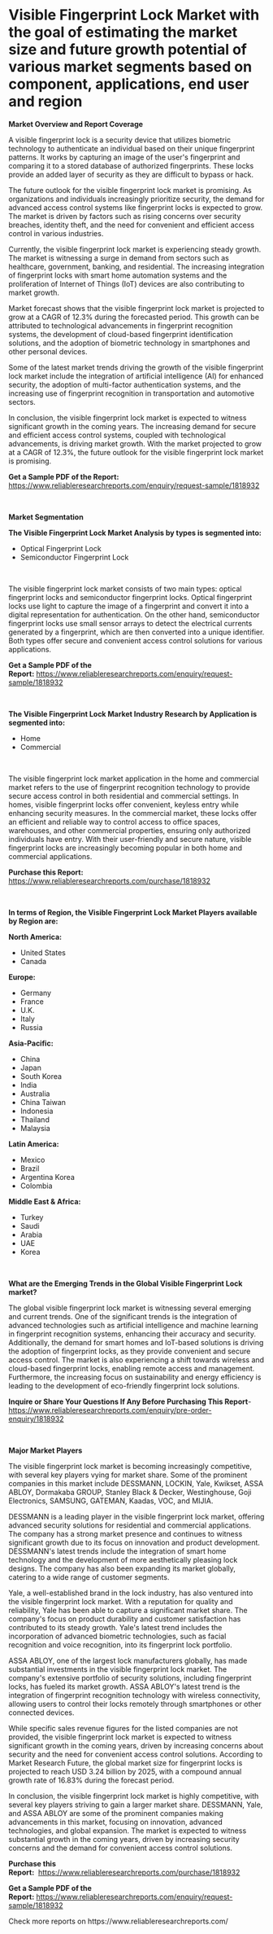 <p><h1>Visible Fingerprint Lock Market with the goal of estimating the market size and future growth potential of various market segments based on component, applications, end user and region</h1></p><p><strong>Market Overview and Report Coverage</strong></p>
<p><p>A visible fingerprint lock is a security device that utilizes biometric technology to authenticate an individual based on their unique fingerprint patterns. It works by capturing an image of the user's fingerprint and comparing it to a stored database of authorized fingerprints. These locks provide an added layer of security as they are difficult to bypass or hack.</p><p>The future outlook for the visible fingerprint lock market is promising. As organizations and individuals increasingly prioritize security, the demand for advanced access control systems like fingerprint locks is expected to grow. The market is driven by factors such as rising concerns over security breaches, identity theft, and the need for convenient and efficient access control in various industries.</p><p>Currently, the visible fingerprint lock market is experiencing steady growth. The market is witnessing a surge in demand from sectors such as healthcare, government, banking, and residential. The increasing integration of fingerprint locks with smart home automation systems and the proliferation of Internet of Things (IoT) devices are also contributing to market growth.</p><p>Market forecast shows that the visible fingerprint lock market is projected to grow at a CAGR of 12.3% during the forecasted period. This growth can be attributed to technological advancements in fingerprint recognition systems, the development of cloud-based fingerprint identification solutions, and the adoption of biometric technology in smartphones and other personal devices.</p><p>Some of the latest market trends driving the growth of the visible fingerprint lock market include the integration of artificial intelligence (AI) for enhanced security, the adoption of multi-factor authentication systems, and the increasing use of fingerprint recognition in transportation and automotive sectors.</p><p>In conclusion, the visible fingerprint lock market is expected to witness significant growth in the coming years. The increasing demand for secure and efficient access control systems, coupled with technological advancements, is driving market growth. With the market projected to grow at a CAGR of 12.3%, the future outlook for the visible fingerprint lock market is promising.</p></p>
<p><strong>Get a Sample PDF of the Report:</strong> <a href="https://www.reliableresearchreports.com/enquiry/request-sample/1818932">https://www.reliableresearchreports.com/enquiry/request-sample/1818932</a></p>
<p>&nbsp;</p>
<p><strong>Market Segmentation</strong></p>
<p><strong>The Visible Fingerprint Lock Market Analysis by types is segmented into:</strong></p>
<p><ul><li>Optical Fingerprint Lock</li><li>Semiconductor Fingerprint Lock</li></ul></p>
<p>&nbsp;</p>
<p><p>The visible fingerprint lock market consists of two main types: optical fingerprint locks and semiconductor fingerprint locks. Optical fingerprint locks use light to capture the image of a fingerprint and convert it into a digital representation for authentication. On the other hand, semiconductor fingerprint locks use small sensor arrays to detect the electrical currents generated by a fingerprint, which are then converted into a unique identifier. Both types offer secure and convenient access control solutions for various applications.</p></p>
<p><strong>Get a Sample PDF of the Report:</strong>&nbsp;<a href="https://www.reliableresearchreports.com/enquiry/request-sample/1818932">https://www.reliableresearchreports.com/enquiry/request-sample/1818932</a></p>
<p>&nbsp;</p>
<p><strong>The Visible Fingerprint Lock Market Industry Research by Application is segmented into:</strong></p>
<p><ul><li>Home</li><li>Commercial</li></ul></p>
<p>&nbsp;</p>
<p><p>The visible fingerprint lock market application in the home and commercial market refers to the use of fingerprint recognition technology to provide secure access control in both residential and commercial settings. In homes, visible fingerprint locks offer convenient, keyless entry while enhancing security measures. In the commercial market, these locks offer an efficient and reliable way to control access to office spaces, warehouses, and other commercial properties, ensuring only authorized individuals have entry. With their user-friendly and secure nature, visible fingerprint locks are increasingly becoming popular in both home and commercial applications.</p></p>
<p><strong>Purchase this Report:</strong>&nbsp; <a href="https://www.reliableresearchreports.com/purchase/1818932">https://www.reliableresearchreports.com/purchase/1818932</a></p>
<p>&nbsp;</p>
<p><strong>In terms of Region, the Visible Fingerprint Lock Market Players available by Region are:</strong></p>
<p>
    <p> <strong> North America: </strong>
        <ul>
            <li>United States</li>
            <li>Canada</li>
        </ul>
        </p> 
    <p> <strong> Europe: </strong>
        <ul>
            <li>Germany</li>
            <li>France</li>
            <li>U.K.</li>
            <li>Italy</li>
            <li>Russia</li>
        </ul>
        </p> 
    <p> <strong> Asia-Pacific: </strong>
        <ul>
            <li>China</li>
            <li>Japan</li>
            <li>South Korea</li>
            <li>India</li>
            <li>Australia</li>
            <li>China Taiwan</li>
            <li>Indonesia</li>
            <li>Thailand</li>
            <li>Malaysia</li>
        </ul>
        </p> 
    <p> <strong> Latin America: </strong>
        <ul>
            <li>Mexico</li>
            <li>Brazil</li>
            <li>Argentina Korea</li>
            <li>Colombia</li>
        </ul>
        </p> 
    <p> <strong> Middle East & Africa: </strong>
        <ul>
            <li>Turkey</li>
            <li>Saudi</li>
            <li>Arabia</li>
            <li>UAE</li>
            <li>Korea</li>
        </ul>
    </p>
    </p>
<p>&nbsp;</p>
<p><strong>What are the Emerging Trends in the Global Visible Fingerprint Lock market?</strong></p>
<p><p>The global visible fingerprint lock market is witnessing several emerging and current trends. One of the significant trends is the integration of advanced technologies such as artificial intelligence and machine learning in fingerprint recognition systems, enhancing their accuracy and security. Additionally, the demand for smart homes and IoT-based solutions is driving the adoption of fingerprint locks, as they provide convenient and secure access control. The market is also experiencing a shift towards wireless and cloud-based fingerprint locks, enabling remote access and management. Furthermore, the increasing focus on sustainability and energy efficiency is leading to the development of eco-friendly fingerprint lock solutions.</p></p>
<p><strong>Inquire or Share Your Questions If Any Before Purchasing This Report</strong>- <a href="https://www.reliableresearchreports.com/enquiry/pre-order-enquiry/1818932">https://www.reliableresearchreports.com/enquiry/pre-order-enquiry/1818932</a></p>
<p>&nbsp;</p>
<p><strong>Major Market Players</strong></p>
<p><p>The visible fingerprint lock market is becoming increasingly competitive, with several key players vying for market share. Some of the prominent companies in this market include DESSMANN, LOCKIN, Yale, Kwikset, ASSA ABLOY, Dormakaba GROUP, Stanley Black & Decker, Westinghouse, Goji Electronics, SAMSUNG, GATEMAN, Kaadas, VOC, and MIJIA.</p><p>DESSMANN is a leading player in the visible fingerprint lock market, offering advanced security solutions for residential and commercial applications. The company has a strong market presence and continues to witness significant growth due to its focus on innovation and product development. DESSMANN's latest trends include the integration of smart home technology and the development of more aesthetically pleasing lock designs. The company has also been expanding its market globally, catering to a wide range of customer segments.</p><p>Yale, a well-established brand in the lock industry, has also ventured into the visible fingerprint lock market. With a reputation for quality and reliability, Yale has been able to capture a significant market share. The company's focus on product durability and customer satisfaction has contributed to its steady growth. Yale's latest trend includes the incorporation of advanced biometric technologies, such as facial recognition and voice recognition, into its fingerprint lock portfolio.</p><p>ASSA ABLOY, one of the largest lock manufacturers globally, has made substantial investments in the visible fingerprint lock market. The company's extensive portfolio of security solutions, including fingerprint locks, has fueled its market growth. ASSA ABLOY's latest trend is the integration of fingerprint recognition technology with wireless connectivity, allowing users to control their locks remotely through smartphones or other connected devices.</p><p>While specific sales revenue figures for the listed companies are not provided, the visible fingerprint lock market is expected to witness significant growth in the coming years, driven by increasing concerns about security and the need for convenient access control solutions. According to Market Research Future, the global market size for fingerprint locks is projected to reach USD 3.24 billion by 2025, with a compound annual growth rate of 16.83% during the forecast period.</p><p>In conclusion, the visible fingerprint lock market is highly competitive, with several key players striving to gain a larger market share. DESSMANN, Yale, and ASSA ABLOY are some of the prominent companies making advancements in this market, focusing on innovation, advanced technologies, and global expansion. The market is expected to witness substantial growth in the coming years, driven by increasing security concerns and the demand for convenient access control solutions.</p></p>
<p><strong>Purchase this Report:</strong>&nbsp;&nbsp;<a href="https://www.reliableresearchreports.com/purchase/1818932">https://www.reliableresearchreports.com/purchase/1818932</a></p>
<p></p>
<p><strong>Get a Sample PDF of the Report:</strong>&nbsp;<a href="https://www.reliableresearchreports.com/enquiry/request-sample/1818932">https://www.reliableresearchreports.com/enquiry/request-sample/1818932</a></p>
<p>Check more reports on https://www.reliableresearchreports.com/</p>
